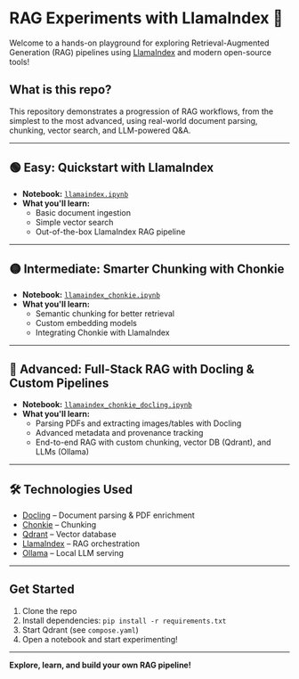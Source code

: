 # RAG Experiments with LlamaIndex 🚀

Welcome to a hands-on playground for exploring Retrieval-Augmented Generation (RAG) pipelines using [LlamaIndex](https://github.com/jerryjliu/llama_index) and modern open-source tools!

## What is this repo?
This repository demonstrates a progression of RAG workflows, from the simplest to the most advanced, using real-world document parsing, chunking, vector search, and LLM-powered Q&A.

---

## 🟢 Easy: Quickstart with LlamaIndex
- **Notebook:** [`llamaindex.ipynb`](llamaindex.ipynb)
- **What you'll learn:**
  - Basic document ingestion
  - Simple vector search
  - Out-of-the-box LlamaIndex RAG pipeline

---

## 🟡 Intermediate: Smarter Chunking with Chonkie
- **Notebook:** [`llamaindex_chonkie.ipynb`](llamaindex_chonkie.ipynb)
- **What you'll learn:**
  - Semantic chunking for better retrieval
  - Custom embedding models
  - Integrating Chonkie with LlamaIndex

---

## 🔴 Advanced: Full-Stack RAG with Docling & Custom Pipelines
- **Notebook:** [`llamaindex_chonkie_docling.ipynb`](llamaindex_chonkie_docling.ipynb)
- **What you'll learn:**
  - Parsing PDFs and extracting images/tables with Docling
  - Advanced metadata and provenance tracking
  - End-to-end RAG with custom chunking, vector DB (Qdrant), and LLMs (Ollama)

---

## 🛠️ Technologies Used
- [Docling](https://docling-project.github.io/docling/) – Document parsing & PDF enrichment
- [Chonkie](https://chonkie.ai/) – Chunking
- [Qdrant](https://qdrant.tech/) – Vector database
- [LlamaIndex](https://github.com/jerryjliu/llama_index) – RAG orchestration
- [Ollama](https://ollama.com/) – Local LLM serving

---

## Get Started
1. Clone the repo
2. Install dependencies: `pip install -r requirements.txt`
3. Start Qdrant (see `compose.yaml`)
4. Open a notebook and start experimenting!

---

**Explore, learn, and build your own RAG pipeline!**
